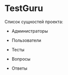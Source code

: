 # TestGuru

Список сущностей проекта:

* Администраторы

* Пользователи

* Тесты

* Вопросы

* Ответы

